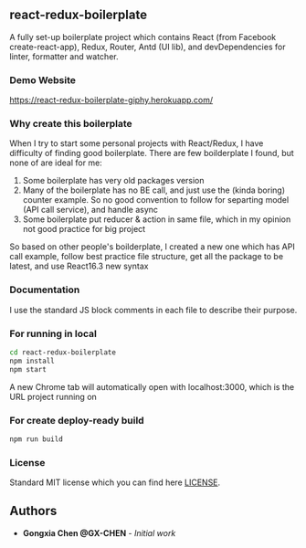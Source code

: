 ## react-redux-boilerplate

A fully set-up boilerplate project which contains React (from Facebook create-react-app), Redux, Router, Antd (UI lib), and devDependencies for linter, formatter and watcher.

### Demo Website

https://react-redux-boilerplate-giphy.herokuapp.com/

### Why create this boilerplate

When I try to start some personal projects with React/Redux, I have difficulty of finding good boilerplate. There are few boilderplate I found, but none of are ideal for me:

1.  Some boilerplate has very old packages version
2.  Many of the boilerplate has no BE call, and just use the (kinda boring) counter example. So no good convention to follow for separting model (API call service), and handle async
3.  Some boilerplate put reducer & action in same file, which in my opinion not good practice for big project

So based on other people's boilderplate, I created a new one which has API call example, follow best practice file structure, get all the package to be latest, and use React16.3 new syntax

### Documentation

I use the standard JS block comments in each file to describe their purpose.

### For running in local

```bash
cd react-redux-boilerplate
npm install
npm start
```

A new Chrome tab will automatically open with localhost:3000, which is the URL project running on

### For create deploy-ready build

```bash
npm run build
```

### License

Standard MIT license which you can find here [LICENSE](./LICENSE).

## Authors

- **Gongxia Chen @GX-CHEN** - _Initial work_
